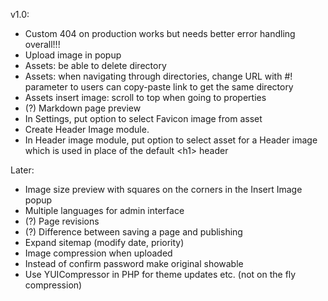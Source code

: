 v1.0:
* Custom 404 on production works but needs better error handling overall!!!
* Upload image in popup
* Assets: be able to delete directory
* Assets: when navigating through directories, change URL with #! parameter to users can copy-paste link to get the same directory
* Assets insert image: scroll to top when going to properties
* (?) Markdown page preview
* In Settings, put option to select Favicon image from asset
* Create Header Image module.
* In Header image module, put option to select asset for a Header image
    which is used in place of the default \<h1\> header

Later:
* Image size preview with squares on the corners in the Insert Image popup
* Multiple languages for admin interface
* (?) Page revisions
* (?) Difference between saving a page and publishing
* Expand sitemap (modify date, priority)
* Image compression when uploaded
* Instead of confirm password make original showable
* Use YUICompressor in PHP for theme updates etc. (not on the fly compression)

